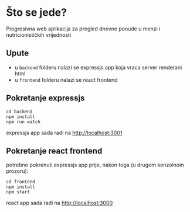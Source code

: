 # Što se jede?

Progresivna web aplikacija za pregled dnevne ponude u menzi i nutricionističkih vrijednosti

## Upute

- u `backend` folderu nalazi se expressjs app koja vraca server renderani html
- u `frontend` folderu nalazi se react frontend

## Pokretanje expressjs

```
cd backend
npm install
npm run watch
```

expressjs app sada radi na <http://localhost:3001>

## Pokretanje react frontend

potrebno pokrenuti expressjs app prije, nakon toga (u drugom konzolnom prozoru):

```
cd frontend
npm install
npm start
```

react app sada radi na <http://localhost:3000>
